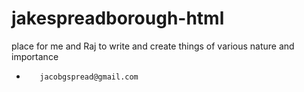 # jakespreadborough-html
place for me and Raj to write and create things
of various nature
and importance

*        jacobgspread@gmail.com
